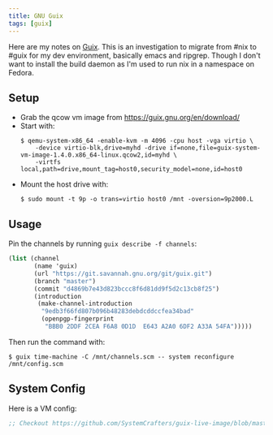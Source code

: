 ```yaml
---
title: GNU Guix
tags: [guix]
---
```


Here are my notes on [Guix](https://guix.gnu.org/).
This is an investigation to migrate from #nix to #guix for my dev environment, basically emacs and ripgrep.
Though I don't want to install the build daemon as I'm used to run nix in a namespace on Fedora.

## Setup

- Grab the qcow vm image from https://guix.gnu.org/en/download/
- Start with:
  ```ShellSession
  $ qemu-system-x86_64 -enable-kvm -m 4096 -cpu host -vga virtio \
      -device virtio-blk,drive=myhd -drive if=none,file=guix-system-vm-image-1.4.0.x86_64-linux.qcow2,id=myhd \
      -virtfs local,path=drive,mount_tag=host0,security_model=none,id=host0
  ```
- Mount the host drive with:
  ```ShellSession
  $ sudo mount -t 9p -o trans=virtio host0 /mnt -oversion=9p2000.L
  ```

## Usage

Pin the channels by running `guix describe -f channels`:

```scheme
(list (channel
       (name 'guix)
       (url "https://git.savannah.gnu.org/git/guix.git")
       (branch "master")
       (commit "d4869b7e43d823bccc8f6d81dd9f5d2c13cb8f25")
       (introduction
        (make-channel-introduction
         "9edb3f66fd807b096b48283debdcddccfea34bad"
         (openpgp-fingerprint
          "BBB0 2DDF 2CEA F6A8 0D1D  E643 A2A0 6DF2 A33A 54FA")))))
```

Then run the command with:

```ShellSession
$ guix time-machine -C /mnt/channels.scm -- system reconfigure /mnt/config.scm
```

## System Config

Here is a VM config:

```scheme
;; Checkout https://github.com/SystemCrafters/guix-live-image/blob/master/config.scm
```
